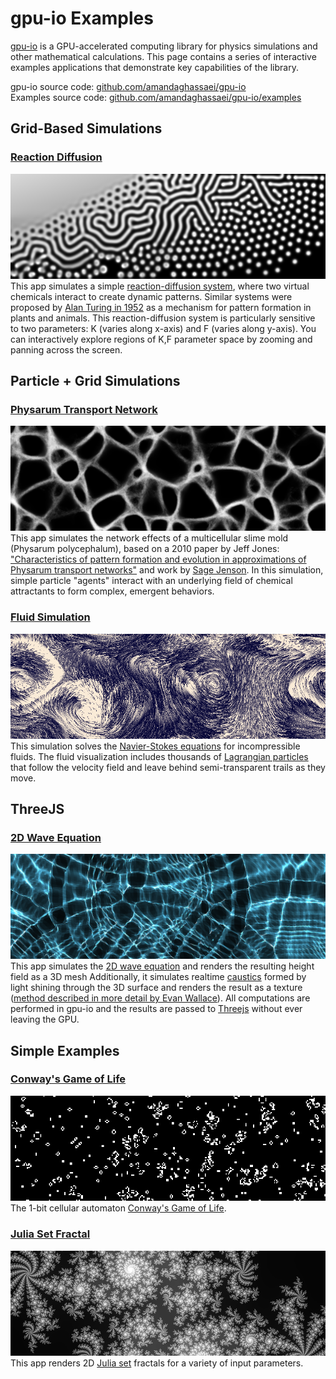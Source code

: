 # gpu-io Examples

[gpu-io](https://github.com/amandaghassaei/gpu-io) is a GPU-accelerated computing library for physics simulations and other mathematical calculations.  This page contains a series of interactive examples applications that demonstrate key capabilities of the library.

gpu-io source code: [github.com/amandaghassaei/gpu-io](https://github.com/amandaghassaei/gpu-io)  
Examples source code: [github.com/amandaghassaei/gpu-io/examples](https://github.com/amandaghassaei/gpu-io/tree/main/examples)  


## Grid-Based Simulations

### [Reaction Diffusion](https://apps.amandaghassaei.com/gpu-io/examples/reaction-diffusion/)
[![Reaction Diffusion](./reaction-diffusion/main.png)](https://apps.amandaghassaei.com/gpu-io/examples/reaction-diffusion/)  
This app simulates a simple <a href="https://en.wikipedia.org/wiki/Reaction%E2%80%93diffusion_system">reaction-diffusion system</a>, where two virtual chemicals interact to create dynamic patterns.  Similar systems were proposed by <a href="https://www.dna.caltech.edu/courses/cs191/paperscs191/turing.pdf">Alan Turing in 1952</a> as a mechanism for pattern formation in plants and animals.  This reaction-diffusion system is particularly sensitive to two parameters: K (varies along x-axis) and F (varies along y-axis).  You can interactively explore regions of K,F parameter space by zooming and panning across the screen.

## Particle + Grid Simulations

### [Physarum Transport Network](https://apps.amandaghassaei.com/gpu-io/examples/physarum/)
[![Physarum Transport Network](./physarum/main.png)](https://apps.amandaghassaei.com/gpu-io/examples/physarum/)  
This app simulates the network effects of a multicellular slime mold (Physarum polycephalum), based on a 2010 paper by Jeff Jones: <a href="https://uwe-repository.worktribe.com/output/980579">"Characteristics of pattern formation and evolution in approximations of Physarum transport networks"</a> and work by <a href="https://cargocollective.com/sagejenson/physarum">Sage Jenson</a>.  In this simulation, simple particle "agents" interact with an underlying field of chemical attractants to form complex, emergent behaviors.

### [Fluid Simulation](https://apps.amandaghassaei.com/gpu-io/examples/fluid/)
[![Fluid Simulation](./fluid/main.png)](https://apps.amandaghassaei.com/gpu-io/examples/fluid/)  
This simulation solves the <a href="https://en.wikipedia.org/wiki/Navier%E2%80%93Stokes_equations">Navier-Stokes equations</a> for incompressible fluids. The fluid visualization includes thousands of <a href="https://en.wikipedia.org/wiki/Lagrangian_particle_tracking">Lagrangian particles</a> that follow the velocity field and leave behind semi-transparent trails as they move.

## ThreeJS

### [2D Wave Equation](https://apps.amandaghassaei.com/gpu-io/examples/wave2d/)
[![2D Wave Equation](./wave2d/main.png)](https://apps.amandaghassaei.com/gpu-io/examples/wave2d/)  
This app simulates the [2D wave equation](https://en.wikipedia.org/wiki/Wave_equation) and renders the resulting height field as a 3D mesh  Additionally, it simulates realtime [caustics](https://en.wikipedia.org/wiki/Caustic_(optics)) formed by light shining through the 3D surface and renders the result as a texture ([method described in more detail by Evan Wallace](https://medium.com/@evanwallace/rendering-realtime-caustics-in-webgl-2a99a29a0b2c)).  All computations are performed in gpu-io and the results are passed to [Threejs](https://threejs.org/) without ever leaving the GPU.

## Simple Examples

### [Conway's Game of Life](https://apps.amandaghassaei.com/gpu-io/examples/gol/)
[![Conway's Game of Life](./gol/main.png)](https://apps.amandaghassaei.com/gpu-io/examples/gol/)  
The 1-bit cellular automaton <a href="https://en.wikipedia.org/wiki/Conway%27s_Game_of_Life">Conway's Game of Life</a>.

### [Julia Set Fractal](https://apps.amandaghassaei.com/gpu-io/examples/fractal/)
[![Julia Set Fractal](./fractal/main.png)](https://apps.amandaghassaei.com/gpu-io/examples/fractal/)  
This app renders 2D <a href="https://en.wikipedia.org/wiki/Julia_set">Julia set</a> fractals for a variety of input parameters.